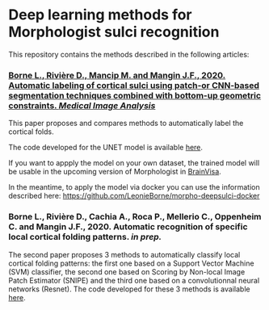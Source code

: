 # Deep learning methods for Morphologist sulci recognition

This repository contains the methods described in the following articles:

### [Borne L., Rivière D., Mancip M. and Mangin J.F., 2020. Automatic labeling of cortical sulci using patch-or CNN-based segmentation techniques combined with bottom-up geometric constraints. *Medical Image Analysis*](https://doi.org/10.1016/j.media.2020.101651)

This paper proposes and compares methods to automatically label the cortical folds.

The code developed for the UNET model is available [here](https://github.com/brainvisa/morpho-deepsulci/tree/master/python/deepsulci/sulci_labeling/method).

If you want to appply the model on your own dataset, the trained model will be usable in the upcoming version of Morphologist in [BrainVisa](www.brainvisa.info).

In the meantime, to apply the model via docker you can use the information described here:
https://github.com/LeonieBorne/morpho-deepsulci-docker

### Borne L., Rivière D., Cachia A., Roca P., Mellerio C., Oppenheim C. and Mangin J.F., 2020. Automatic recognition of specific local cortical folding patterns. *in prep.*

The second paper proposes 3 methods to automatically classify local cortical folding patterns:
the first one based on a Support Vector Machine (SVM) classifier,
the second one based on Scoring by Non-local Image Patch Estimator (SNIPE)
and the third one based on a convolutionnal neural networks (Resnet).
The code developed for these 3 methods is available [here](https://github.com/brainvisa/morpho-deepsulci/tree/master/python/deepsulci/pattern_classification/method).
 
